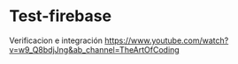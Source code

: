 # Test-firebase
Verificacion e integración
https://www.youtube.com/watch?v=w9_Q8bdjJng&ab_channel=TheArtOfCoding
